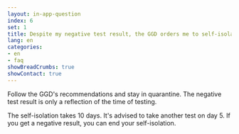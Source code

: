 ```yaml
---
layout: in-app-question
index: 6
set: 1
title: Despite my negative test result, the GGD orders me to self-isolate. What do I do?
lang: en
categories:
- en
- faq
showBreadCrumbs: true
showContact: true
---
```

Follow the GGD's recommendations and stay in quarantine. The negative test result is only a reflection of the time of testing. 

The self-isolation takes 10 days. It's advised to take another test on day 5. If you get a negative result, you can end your self-isolation. 
